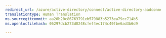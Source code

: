 ```yaml
---
redirect_url: /azure/active-directory/connect/active-directory-aadconnectsync-whatis
translationtype: Human Translation
ms.sourcegitcommit: aa20b20c86763791eb579883b5273ea79cc714b5
ms.openlocfilehash: 06297dcb273d8248cfef4ec174c40fbe6ad3b6d9

---
```




<!--HONumber=Feb17_HO3-->


